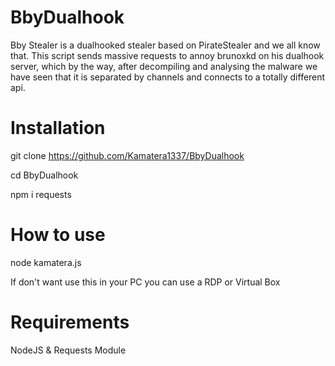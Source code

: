 # BbyDualhook

Bby Stealer is a dualhooked stealer based on PirateStealer and we all know that. This script sends massive requests to annoy brunoxkd on his dualhook server, which by the way, after decompiling and analysing the malware we have seen that it is separated by channels and connects to a totally different api.

# Installation

git clone https://github.com/Kamatera1337/BbyDualhook

cd BbyDualhook

npm i requests

# How to use

node kamatera.js

If don't want use this in your PC you can use a RDP or Virtual Box

# Requirements

NodeJS & Requests Module
